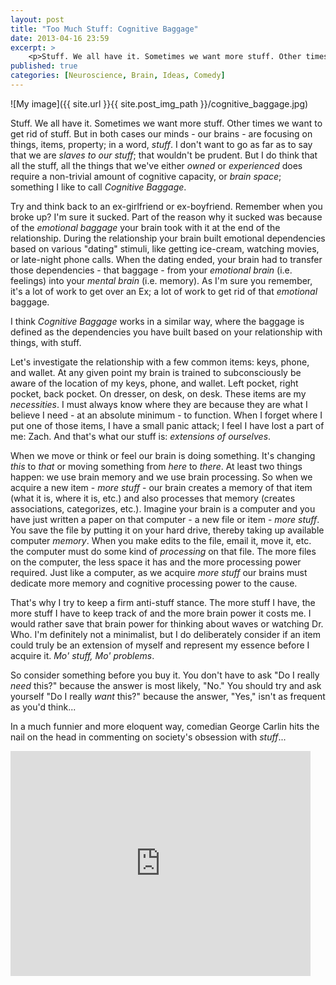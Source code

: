 ```yaml
---
layout: post
title: "Too Much Stuff: Cognitive Baggage"
date: 2013-04-16 23:59
excerpt: >
    <p>Stuff. We all have it. Sometimes we want more stuff. Other times we want to get rid of stuff. But in both cases our minds - our brains - are focusing on things, items, property; in a word, <i>stuff</i>.</p>
published: true
categories: [Neuroscience, Brain, Ideas, Comedy]
---
```


![My image]({{ site.url }}{{ site.post_img_path }}/cognitive_baggage.jpg) 

Stuff. We all have it. Sometimes we want more stuff. Other times we want to get rid of stuff. But in both cases our minds - our brains - are focusing on things, items, property; in a word, _stuff_. I don't want to go as far as to say that we are _slaves to our stuff_; that wouldn't be prudent. But I do think that all the stuff, all the things that we've either _owned_ or _experienced_ does require a non-trivial amount of cognitive capacity, or _brain space_; something I like to call _Cognitive Baggage_. 

Try and think back to an ex-girlfriend or ex-boyfriend. Remember when you broke up? I'm sure it sucked. Part of the reason why it sucked was because of the _emotional baggage_ your brain took with it at the end of the relationship. During the relationship your brain built emotional dependencies based on various "dating" stimuli, like getting ice-cream, watching movies, or late-night phone calls. When the dating ended, your brain had to transfer those dependencies - that baggage - from your _emotional brain_ (i.e. feelings) into your _mental brain_ (i.e. memory). As I'm sure you remember, it's a lot of work to get over an Ex; a lot of work to get rid of that _emotional_ baggage. 

I think _Cognitive Baggage_ works in a similar way, where the baggage is defined as the dependencies you have built based on your relationship with things, with stuff. 

<!-- more -->

Let's investigate the relationship with a few common items: keys, phone, and wallet. At any given point my brain is trained to subconsciously be aware of the location of my keys, phone, and wallet. Left pocket, right pocket, back pocket. On dresser, on desk, on desk. These items are my _necessities_. I must always know where they are because they are what I believe I need - at an absolute minimum - to function. When I forget where I put one of those items, I have a small panic attack; I feel I have lost a part of me: Zach. And that's what our stuff is: _extensions of ourselves_. 

When we move or think or feel our brain is doing something. It's changing _this_ to _that_ or moving something from _here_ to _there_. At least two things happen: we use brain memory and we use brain processing. So when we acquire a new item - _more stuff_ - our brain creates a memory of that item (what it is, where it is, etc.) and also processes that memory (creates associations, categorizes, etc.). Imagine your brain is a computer and you have just written a paper on that computer - a new file or item - _more stuff_. You save the file by putting it on your hard drive, thereby taking up available computer _memory_. When you make edits to the file, email it, move it, etc. the computer must do some kind of _processing_ on that file. The more files on the computer, the less space it has and the more processing power required. Just like a computer, as we acquire _more stuff_ our brains must dedicate more memory and cognitive processing power to the cause.

That's why I try to keep a firm anti-stuff stance. The more stuff I have, the more stuff I have to keep track of and the more brain power it costs me. I would rather save that brain power for thinking about waves or watching Dr. Who. I'm definitely not a minimalist, but I do deliberately consider if an item could truly be an extension of myself and represent my essence before I acquire it. _Mo' stuff, Mo' problems_.

So consider something before you buy it. You don't have to ask "Do I really _need_ this?" because the answer is most likely, "No." You should try and ask yourself "Do I really _want_ this?" because the answer, "Yes," isn't as frequent as you'd think...

In a much funnier and more eloquent way, comedian George Carlin hits the nail on the head in commenting on society's obsession with _stuff_...

<iframe width="480" height="360" src="https://www.youtube.com/embed/JLoge6QzcGY?rel=0" frameborder="0" allowfullscreen></iframe>

